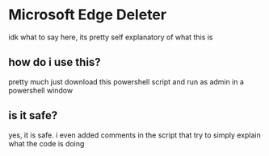 # Microsoft Edge Deleter
idk what to say here, its pretty self explanatory of what this is

## how do i use this?
pretty much just download this powershell script and run as admin in a powershell window

## is it safe?
yes, it is safe. i even added comments in the script that try to simply explain what the code is doing 

